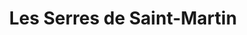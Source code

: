 ---
title: "Les Serres de Saint-Martin"
url: /saint-martin-des-bois/les-serres-de-saint-martin/
shop: fleuriste
---